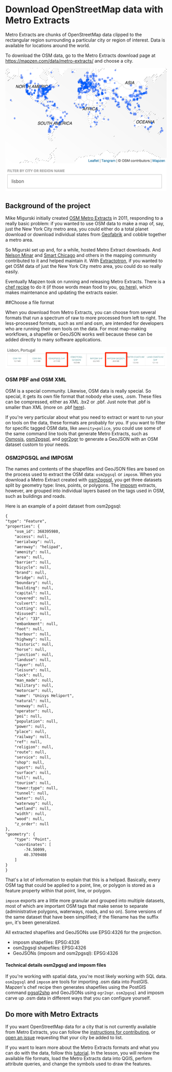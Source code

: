 # Download OpenStreetMap data with Metro Extracts

Metro Extracts are chunks of OpenStreetMap data clipped to the rectangular region surrounding a particular city or region of interest. Data is available for locations around the world.

To download the OSM data, go to the Metro Extracts download page at https://mapzen.com/data/metro-extracts/ and choose a city.

![Filter the list of extracts](./images/filter_extracts.png)

## Background of the project

Mike Migurski initially created [OSM Metro Extracts](http://metro.teczno.com/) in 2011, responding to a really basic problem: if you wanted to use OSM data to make a map of, say, just the New York City metro area, you could either do a total planet download or download individual states from [Geofabrik](http://download.geofabrik.de/) and cobble together a metro area.

So Migurski set up and, for a while, hosted Metro Extract downloads. And [Nelson Minar](http://somebits.com/) and [Smart Chicago](http://www.smartchicagocollaborative.org/) and others in the mapping community contributed to it and helped maintain it. With [Extractotron](https://github.com/migurski/Extractotron/), if you wanted to get OSM data of just the New York City metro area, you could do so really easily.

Eventually Mapzen took on running and releasing Metro Extracts. There is a [chef recipe](https://github.com/mapzen/chef-metroextractor) to do it (if those words mean food to you, [go here](https://docs.getchef.com/essentials_cookbook_recipes.html)), which makes maintenance and updating the extracts easier.

##Choose a file format

When you download from Metro Extracts, you can choose from several formats that run a spectrum of raw to more processed from left to right. The less-processed formats, such as xml and osm, are intended for developers who are running their own tools on the data. For most map-making workflows, a shapefile or GeoJSON works well because these can be added directly to many software applications.

![Available files for Lisbon, Portugal](./images/lisbon_download_formats.png)

### OSM PBF and OSM XML

OSM is a special community. Likewise, OSM data is really special. So special, it gets its own file format that nobody else uses, .osm. These files can be compressed, either as XML .bx2 or .pbf. Just note that .pbf is smaller than XML (more on .pbf [here](http://wiki.openstreetmap.org/wiki/ProtocolBufBinary)).

If you're very particular about what you need to extract or want to run your on tools on the data, these formats are probably for you. If you want to filter for specific tagged OSM data, like `amenity=police`, you could use some of the same command line tools that generate Metro Extracts, such as [Osmosis](http://wiki.openstreetmap.org/wiki/Osmosis), [osm2pgsql](https://github.com/openstreetmap/osm2pgsql), and [ogr2ogr](http://www.gdal.org/ogr2ogr.html) to generate a GeoJSON with an OSM dataset custom to your needs.

### OSM2PGSQL and IMPOSM

The names and contents of the shapefiles and GeoJSON files are based on the process used to extract the OSM data: `osm2pgsql` or `imposm`. When you download a Metro Extract created with [osm2pgsql](http://wiki.openstreetmap.org/wiki/Osm2pgsql), you get three datasets split by geometry type: lines, points, or polygons. The [imposm](http://imposm.org/) extracts, however, are grouped into individual layers based on the tags used in OSM, such as buildings and roads.

Here is an example of a point dataset from osm2pgsql:

	{
    "type": "Feature",
    "properties": {
        "osm_id": 368395980,
        "access": null,
        "aerialway": null,
        "aeroway": "helipad",
        "amenity": null,
        "area": null,
        "barrier": null,
        "bicycle": null,
        "brand": null,
        "bridge": null,
        "boundary": null,
        "building": null,
        "capital": null,
        "covered": null,
        "culvert": null,
        "cutting": null,
        "disused": null,
        "ele": "33",
        "embankment": null,
        "foot": null,
        "harbour": null,
        "highway": null,
        "historic": null,
        "horse": null,
        "junction": null,
        "landuse": null,
        "layer": null,
        "leisure": null,
        "lock": null,
        "man_made": null,
        "military": null,
        "motorcar": null,
        "name": "Unisys Heliport",
        "natural": null,
        "oneway": null,
        "operator": null,
        "poi": null,
        "population": null,
        "power": null,
        "place": null,
        "railway": null,
        "ref": null,
        "religion": null,
        "route": null,
        "service": null,
        "shop": null,
        "sport": null,
        "surface": null,
        "toll": null,
        "tourism": null,
        "tower:type": null,
        "tunnel": null,
        "water": null,
        "waterway": null,
        "wetland": null,
        "width": null,
        "wood": null,
        "z_order": null
    },
    "geometry": {
        "type": "Point",
        "coordinates": [
            -74.50099,
            40.3709408
        ]
    }
    }

That's a lot of information to explain that this is a helipad. Basically, every OSM tag that could be applied to a point, line, or polygon is stored as a feature property within that point, line, or polygon.

`imposm` exports are a little more granular and grouped into multiple datasets, most of which are important OSM tags that make sense to separate (administrative polygons, waterways, roads, and so on). Some versions of the same dataset that have been simplified; if the filename has the suffix `gen`, it's been generalized.

All extracted shapefiles and GeoJSONs use EPSG:4326 for the projection.

- imposm shapefiles: EPSG:4326
- osm2pgsql shapefiles: EPSG:4326
- GeoJSONs (imposm and osm2pgsql): EPSG:4326

#### Technical details osm2pgsql and imposm files

If you're working with spatial data, you're most likely working with SQL data. `osm2pgsql` and `imposm` are tools for importing .osm data into PostGIS. Mapzen's chef recipe then generates shapefiles using the PostGIS command [pgsql2shp](http://www.bostongis.com/pgsql2shp_shp2pgsql_quickguide.bqg) and GeoJSONs using `ogr2ogr`. `osm2pgsql` and imposm carve up .osm data in different ways that you can configure yourself.

## Do more with Metro Extracts

If you want OpenStreetMap data for a city that is not currently available from Metro Extracts, you can follow the [instructions for contributing](https://github.com/mapzen/metroextractor-cities#contributing), or [open an issue](https://github.com/mapzen/metroextractor-cities/issues) requesting that your city be added to list.

If you want to learn more about the Metro Extracts formats and what you can do with the data, follow this [tutorial](walkthrough.md). In the lesson, you will review the available file formats, load the Metro Extracts data into QGIS, perform attribute queries, and change the symbols used to draw the features.
